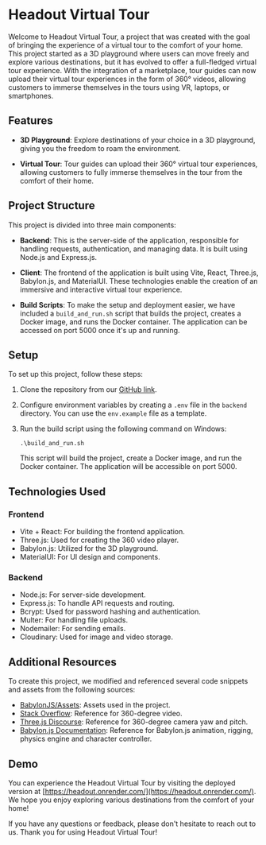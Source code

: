 # Headout Virtual Tour

Welcome to Headout Virtual Tour, a project that was created with the goal of bringing the experience of a virtual tour to the comfort of your home. This project started as a 3D playground where users can move freely and explore various destinations, but it has evolved to offer a full-fledged virtual tour experience. With the integration of a marketplace, tour guides can now upload their virtual tour experiences in the form of 360° videos, allowing customers to immerse themselves in the tours using VR, laptops, or smartphones.

## Features

- **3D Playground**: Explore destinations of your choice in a 3D playground, giving you the freedom to roam the environment.

- **Virtual Tour**: Tour guides can upload their 360° virtual tour experiences, allowing customers to fully immerse themselves in the tour from the comfort of their home.

## Project Structure

This project is divided into three main components:

- **Backend**: This is the server-side of the application, responsible for handling requests, authentication, and managing data. It is built using Node.js and Express.js.

- **Client**: The frontend of the application is built using Vite, React, Three.js, Babylon.js, and MaterialUI. These technologies enable the creation of an immersive and interactive virtual tour experience.

- **Build Scripts**: To make the setup and deployment easier, we have included a `build_and_run.sh` script that builds the project, creates a Docker image, and runs the Docker container. The application can be accessed on port 5000 once it's up and running.

## Setup

To set up this project, follow these steps:

1. Clone the repository from our [GitHub link](https://github.com/Cursed-Ninja/headout-virtual-tour).

2. Configure environment variables by creating a `.env` file in the `backend` directory. You can use the `env.example` file as a template.

3. Run the build script using the following command on Windows:

    ```
    .\build_and_run.sh
    ```

   This script will build the project, create a Docker image, and run the Docker container. The application will be accessible on port 5000.

## Technologies Used

### Frontend

- Vite + React: For building the frontend application.
- Three.js: Used for creating the 360 video player.
- Babylon.js: Utilized for the 3D playground.
- MaterialUI: For UI design and components.

### Backend

- Node.js: For server-side development.
- Express.js: To handle API requests and routing.
- Bcrypt: Used for password hashing and authentication.
- Multer: For handling file uploads.
- Nodemailer: For sending emails.
- Cloudinary: Used for image and video storage.

## Additional Resources

To create this project, we modified and referenced several code snippets and assets from the following sources:

- [BabylonJS/Assets](https://github.com/BabylonJS/Assets): Assets used in the project.
- [Stack Overflow](https://stackoverflow.com/questions/73819644/three-js-360-video-camera-controls-api?rq=3): Reference for 360-degree video.
- [Three.js Discourse](https://discourse.threejs.org/t/rotation-to-basic-0-360-pitch-roll-yaw/37325): Reference for 360-degree camera yaw and pitch.
- [Babylon.js Documentation](https://doc.babylonjs.com/features/featuresDeepDive/animation/animatedCharacter): Reference for Babylon.js animation, rigging, physics engine and character controller.

## Demo

You can experience the Headout Virtual Tour by visiting the deployed version at [https://headout.onrender.com/](https://headout.onrender.com/). We hope you enjoy exploring various destinations from the comfort of your home!

If you have any questions or feedback, please don't hesitate to reach out to us. Thank you for using Headout Virtual Tour!
